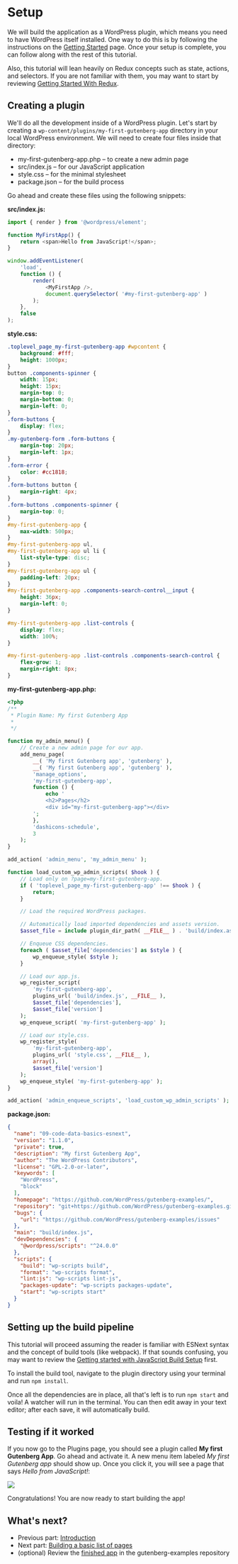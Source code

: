 # Setup

We will build the application as a WordPress plugin, which means you need to have WordPress itself installed. One way to do this is by following the instructions on the [Getting Started](/docs/contributors/code/getting-started-with-code-contribution.md) page. Once your setup is complete, you can follow along with the rest of this tutorial.

Also, this tutorial will lean heavily on Redux concepts such as state, actions, and selectors. If you are not familiar with them, you may want to start by reviewing [Getting Started With Redux](https://redux.js.org/introduction/getting-started).

## Creating a plugin

We'll do all the development inside of a WordPress plugin. Let's start by creating a `wp-content/plugins/my-first-gutenberg-app` directory in your local WordPress environment. We will need to create four files inside that directory:

-   my-first-gutenberg-app.php – to create a new admin page
-   src/index.js – for our JavaScript application
-   style.css – for the minimal stylesheet
-   package.json – for the build process

Go ahead and create these files using the following snippets:

**src/index.js:**

```js
import { render } from '@wordpress/element';

function MyFirstApp() {
	return <span>Hello from JavaScript!</span>;
}

window.addEventListener(
	'load',
	function () {
		render(
			<MyFirstApp />,
			document.querySelector( '#my-first-gutenberg-app' )
		);
	},
	false
);
```

**style.css:**

```css
.toplevel_page_my-first-gutenberg-app #wpcontent {
	background: #fff;
	height: 1000px;
}
button .components-spinner {
	width: 15px;
	height: 15px;
	margin-top: 0;
	margin-bottom: 0;
	margin-left: 0;
}
.form-buttons {
	display: flex;
}
.my-gutenberg-form .form-buttons {
	margin-top: 20px;
	margin-left: 1px;
}
.form-error {
	color: #cc1818;
}
.form-buttons button {
	margin-right: 4px;
}
.form-buttons .components-spinner {
	margin-top: 0;
}
#my-first-gutenberg-app {
	max-width: 500px;
}
#my-first-gutenberg-app ul,
#my-first-gutenberg-app ul li {
	list-style-type: disc;
}
#my-first-gutenberg-app ul {
	padding-left: 20px;
}
#my-first-gutenberg-app .components-search-control__input {
	height: 36px;
	margin-left: 0;
}

#my-first-gutenberg-app .list-controls {
	display: flex;
	width: 100%;
}

#my-first-gutenberg-app .list-controls .components-search-control {
	flex-grow: 1;
	margin-right: 8px;
}
```

**my-first-gutenberg-app.php:**

```php
<?php
/**
 * Plugin Name: My first Gutenberg App
 *
 */

function my_admin_menu() {
	// Create a new admin page for our app.
	add_menu_page(
		__( 'My first Gutenberg app', 'gutenberg' ),
		__( 'My first Gutenberg app', 'gutenberg' ),
		'manage_options',
		'my-first-gutenberg-app',
		function () {
			echo '
			<h2>Pages</h2>
			<div id="my-first-gutenberg-app"></div>
		';
		},
		'dashicons-schedule',
		3
	);
}

add_action( 'admin_menu', 'my_admin_menu' );

function load_custom_wp_admin_scripts( $hook ) {
	// Load only on ?page=my-first-gutenberg-app.
	if ( 'toplevel_page_my-first-gutenberg-app' !== $hook ) {
		return;
	}

	// Load the required WordPress packages.

	// Automatically load imported dependencies and assets version.
	$asset_file = include plugin_dir_path( __FILE__ ) . 'build/index.asset.php';

	// Enqueue CSS dependencies.
	foreach ( $asset_file['dependencies'] as $style ) {
		wp_enqueue_style( $style );
	}

	// Load our app.js.
	wp_register_script(
		'my-first-gutenberg-app',
		plugins_url( 'build/index.js', __FILE__ ),
		$asset_file['dependencies'],
		$asset_file['version']
	);
	wp_enqueue_script( 'my-first-gutenberg-app' );

	// Load our style.css.
	wp_register_style(
		'my-first-gutenberg-app',
		plugins_url( 'style.css', __FILE__ ),
		array(),
		$asset_file['version']
	);
	wp_enqueue_style( 'my-first-gutenberg-app' );
}

add_action( 'admin_enqueue_scripts', 'load_custom_wp_admin_scripts' );
```

**package.json:**

```json
{
  "name": "09-code-data-basics-esnext",
  "version": "1.1.0",
  "private": true,
  "description": "My first Gutenberg App",
  "author": "The WordPress Contributors",
  "license": "GPL-2.0-or-later",
  "keywords": [
    "WordPress",
    "block"
  ],
  "homepage": "https://github.com/WordPress/gutenberg-examples/",
  "repository": "git+https://github.com/WordPress/gutenberg-examples.git",
  "bugs": {
    "url": "https://github.com/WordPress/gutenberg-examples/issues"
  },
  "main": "build/index.js",
  "devDependencies": {
    "@wordpress/scripts": "^24.0.0"
  },
  "scripts": {
    "build": "wp-scripts build",
    "format": "wp-scripts format",
    "lint:js": "wp-scripts lint-js",
    "packages-update": "wp-scripts packages-update",
    "start": "wp-scripts start"
  }
}
```

## Setting up the build pipeline

This tutorial will proceed assuming the reader is familiar with ESNext syntax and the concept of build tools (like webpack). If that sounds confusing, you may want to review the [Getting started with JavaScript Build Setup](/docs/how-to-guides/javascript/js-build-setup.md) first.

To install the build tool, navigate to the plugin directory using your terminal and run `npm install`.

Once all the dependencies are in place, all that's left is to run `npm start` and voila! A watcher will run in the terminal. You can then edit away in your text editor; after each save, it will automatically build.

## Testing if it worked

If you now go to the Plugins page, you should see a plugin called **My first Gutenberg App**. Go ahead and activate it. A new menu item labeled _My first Gutenberg app_ should show up. Once you click it, you will see a page that says _Hello from JavaScript!_:

![](https://raw.githubusercontent.com/WordPress/gutenberg/HEAD/docs/how-to-guides/data-basics/media/setup/hello-from-js.jpg)

Congratulations! You are now ready to start building the app!

## What's next?

-   Previous part: [Introduction](/docs/how-to-guides/data-basics/README.md)
-   Next part: [Building a basic list of pages](/docs/how-to-guides/data-basics/2-building-a-list-of-pages.md)
-   (optional) Review the [finished app](https://github.com/WordPress/gutenberg-examples/tree/trunk/non-block-examples/09-code-data-basics-esnext) in the gutenberg-examples repository
